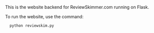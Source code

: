This is the website backend for ReviewSkimmer.com running on Flask.

To run the website, use the command:

```
  python reviewskim.py
```
